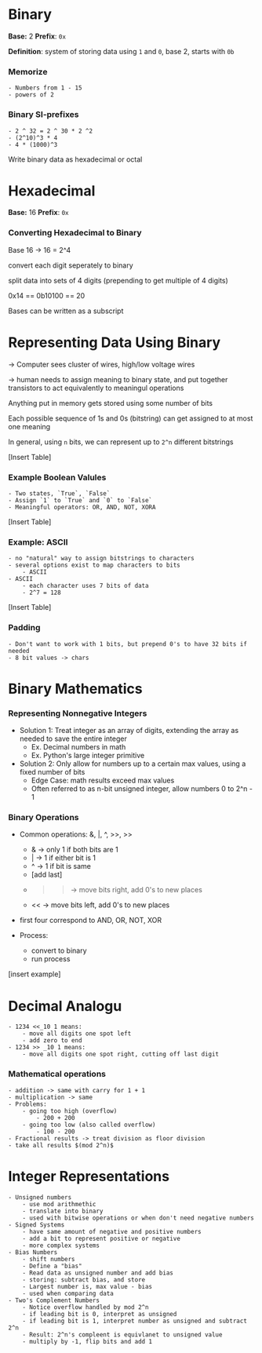 # Binary
**Base:** 2
**Prefix**: `0x`

**Definition**: system of storing data using `1` and `0`, base 2, starts with `0b`

### Memorize
    - Numbers from 1 - 15
    - powers of 2

### Binary SI-prefixes
    - 2 ^ 32 = 2 ^ 30 * 2 ^2
    - (2^10)^3 * 4
    - 4 * (1000)^3

Write binary data as hexadecimal or octal


# Hexadecimal

**Base:** 16
**Prefix**: `0x`

### Converting Hexadecimal to Binary

Base 16 -> 16 = 2^4

convert each digit seperately to binary

split data into sets of 4 digits (prepending to get multiple of 4 digits)

0x14 == 0b10100 == 20

Bases can be written as a subscript

# Representing Data Using Binary

-> Computer sees cluster of wires, high/low voltage wires

-> human needs to assign meaning to binary state, and put together transistors to act equivalently to meaningul operations

Anything put in memory gets stored using some number of bits

Each possible sequence of 1s and 0s (bitstring) can get assigned to at most one meaning

In general, using `n` bits, we can represent up to `2^n` different bitstrings

[Insert Table]

### Example Boolean Valules
    - Two states, `True`, `False`
    - Assign `1` to `True` and `0` to `False`
    - Meaningful operators: OR, AND, NOT, XORA

[Insert Table]

### Example: ASCII
    - no "natural" way to assign bitstrings to characters
    - several options exist to map characters to bits
        - ASCII
    - ASCII
        - each character uses 7 bits of data
        - 2^7 = 128

[Insert Table]

### Padding
    - Don't want to work with 1 bits, but prepend 0's to have 32 bits if needed
    - 8 bit values -> chars

# Binary Mathematics

### Representing Nonnegative Integers

- Solution 1: Treat integer as an array of digits, extending the array as needed to save the entire integer
    - Ex. Decimal numbers in math
    - Ex. Python's large integer primitive
- Solution 2: Only allow for numbers up to a certain max values, using a fixed number of bits
    - Edge Case: math results exceed max values
    - Often referred to as n-bit unsigned integer, allow numbers 0 to 2^n - 1

### Binary Operations

- Common operations: &, |, ^, >>, >>
    - & -> only 1 if both bits are 1
    - | -> 1 if either bit is 1
    - ^ -> 1 if bit is same
    - [add last]
    - >> -> move bits right, add 0's to new places
    - << -> move bits left, add 0's to new places

- first four correspond to AND, OR, NOT, XOR
- Process:
    - convert to binary
    - run process

[insert example]

# Decimal Analogu
    - 1234 <<_10 1 means:
        - move all digits one spot left
        - add zero to end
    - 1234 >> _10 1 means:
        - move all digits one spot right, cutting off last digit
        
### Mathematical operations
    - addition -> same with carry for 1 + 1
    - multiplication -> same
    - Problems:
        - going too high (overflow)
            - 200 + 200
        - going too low (also called overflow)
            - 100 - 200
    - Fractional results -> treat division as floor division
    - take all results $(mod 2^n)$

# Integer Representations
    - Unsigned numbers
        - use mod arithmethic
        - translate into binary
        - used with bitwise operations or when don't need negative numbers
    - Signed Systems
        - have same amount of negative and positive numbers
        - add a bit to represent positive or negative
        - more complex systems
    - Bias Numbers
        - shift numbers
        - Define a "bias"
        - Read data as unsigned number and add bias
        - storing: subtract bias, and store
        - Largest number is, max value - bias
        - used when comparing data
    - Two's Complement Numbers
        - Notice overflow handled by mod 2^n
        - if leading bit is 0, interpret as unsigned
        - if leading bit is 1, interpret number as unsigned and subtract 2^n
        - Result: 2^n's compleent is equivlanet to unsigned value
        - multiply by -1, flip bits and add 1
        
    








